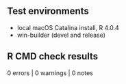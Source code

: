 ## Test environments
* local macOS Catalina install, R 4.0.4
* win-builder (devel and release)

## R CMD check results

0 errors | 0 warnings | 0 notes 

